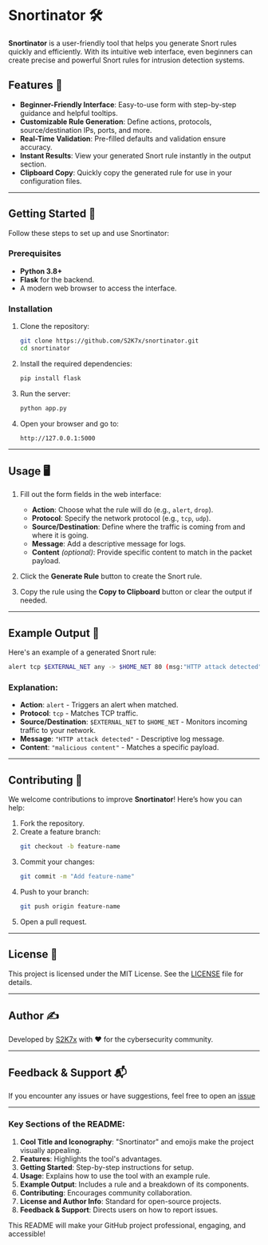 # Snortinator 🛠️

**Snortinator** is a user-friendly tool that helps you generate Snort rules quickly and efficiently. With its intuitive web interface, even beginners can create precise and powerful Snort rules for intrusion detection systems. 

## Features 🌟

- **Beginner-Friendly Interface**: Easy-to-use form with step-by-step guidance and helpful tooltips.
- **Customizable Rule Generation**: Define actions, protocols, source/destination IPs, ports, and more.
- **Real-Time Validation**: Pre-filled defaults and validation ensure accuracy.
- **Instant Results**: View your generated Snort rule instantly in the output section.
- **Clipboard Copy**: Quickly copy the generated rule for use in your configuration files.

---

## Getting Started 🚀

Follow these steps to set up and use Snortinator:

### Prerequisites

- **Python 3.8+**
- **Flask** for the backend.
- A modern web browser to access the interface.

### Installation

1. Clone the repository:
   ```bash
   git clone https://github.com/S2K7x/snortinator.git
   cd snortinator
   ```

2. Install the required dependencies:
   ```bash
   pip install flask
   ```

3. Run the server:
   ```bash
   python app.py
   ```

4. Open your browser and go to:
   ```
   http://127.0.0.1:5000
   ```

---

## Usage 🖥️

1. Fill out the form fields in the web interface:
   - **Action**: Choose what the rule will do (e.g., `alert`, `drop`).
   - **Protocol**: Specify the network protocol (e.g., `tcp`, `udp`).
   - **Source/Destination**: Define where the traffic is coming from and where it is going.
   - **Message**: Add a descriptive message for logs.
   - **Content** *(optional)*: Provide specific content to match in the packet payload.

2. Click the **Generate Rule** button to create the Snort rule.

3. Copy the rule using the **Copy to Clipboard** button or clear the output if needed.

---

## Example Output 📄

Here's an example of a generated Snort rule:

```bash
alert tcp $EXTERNAL_NET any -> $HOME_NET 80 (msg:"HTTP attack detected"; content:"malicious content"; sid:1000001;)
```

### Explanation:
- **Action**: `alert` - Triggers an alert when matched.
- **Protocol**: `tcp` - Matches TCP traffic.
- **Source/Destination**: `$EXTERNAL_NET` to `$HOME_NET` - Monitors incoming traffic to your network.
- **Message**: `"HTTP attack detected"` - Descriptive log message.
- **Content**: `"malicious content"` - Matches a specific payload.

---

## Contributing 🤝

We welcome contributions to improve **Snortinator**! Here’s how you can help:

1. Fork the repository.
2. Create a feature branch:
   ```bash
   git checkout -b feature-name
   ```
3. Commit your changes:
   ```bash
   git commit -m "Add feature-name"
   ```
4. Push to your branch:
   ```bash
   git push origin feature-name
   ```
5. Open a pull request.

---

## License 📜

This project is licensed under the MIT License. See the [LICENSE](LICENSE) file for details.

---

## Author ✍️

Developed by [S2K7x](https://github.com/S2K7x) with ❤️ for the cybersecurity community.

---

## Feedback & Support 📬

If you encounter any issues or have suggestions, feel free to open an [issue](https://github.com/S2K7x/snortinator/issues)


---

### Key Sections of the README:
1. **Cool Title and Iconography**: "Snortinator" and emojis make the project visually appealing.
2. **Features**: Highlights the tool's advantages.
3. **Getting Started**: Step-by-step instructions for setup.
4. **Usage**: Explains how to use the tool with an example rule.
5. **Example Output**: Includes a rule and a breakdown of its components.
6. **Contributing**: Encourages community collaboration.
7. **License and Author Info**: Standard for open-source projects.
8. **Feedback & Support**: Directs users on how to report issues.

This README will make your GitHub project professional, engaging, and accessible!
